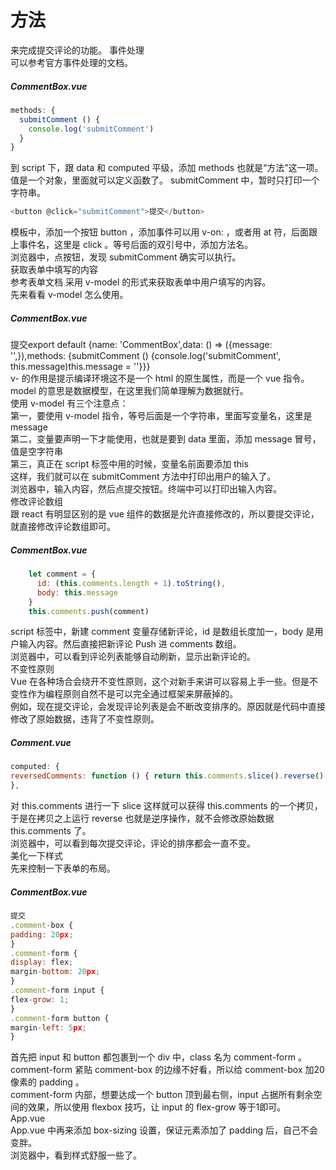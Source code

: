 # 方法

来完成提交评论的功能。 
事件处理   
可以参考官方事件处理的文档。  
##### CommentBox.vue
```js
methods: {
  submitComment () {
    console.log('submitComment')
  }
}
```
到 script 下，跟 data 和 computed 平级，添加 methods 也就是“方法”这一项。值是一个对象，里面就可以定义函数了。  submitComment 中，暂时只打印一个字符串。 
```js
<button @click="submitComment">提交</button> 
``` 
模板中，添加一个按钮 button ，添加事件可以用 v-on: ，或者用 at 符，后面跟上事件名，这里是 click 。等号后面的双引号中，添加方法名。  
浏览器中，点按钮，发现 submitComment 确实可以执行。  
获取表单中填写的内容  
参考表单文档 采用 v-model 的形式来获取表单中用户填写的内容。  
先来看看 v-model 怎么使用。  
##### CommentBox.vue

提交export default {name: 'CommentBox',data: () => ({message: '',}),methods: {submitComment () {console.log('submitComment', this.message)this.message = ''}}}  
v- 的作用是提示编译环境这不是一个 html 的原生属性，而是一个 vue 指令。model 的意思是数据模型，在这里我们简单理解为数据就行。  
使用 v-model 有三个注意点：  
第一，要使用 v-model 指令，等号后面是一个字符串，里面写变量名，这里是 message  
第二，变量要声明一下才能使用，也就是要到 data 里面，添加 message 冒号，值是空字符串  
第三，真正在 script 标签中用的时候，变量名前面要添加 this  
这样，我们就可以在 submitComment 方法中打印出用户的输入了。  
浏览器中，输入内容，然后点提交按钮。终端中可以打印出输入内容。  
修改评论数组  
跟 react 有明显区别的是 vue 组件的数据是允许直接修改的，所以要提交评论，就直接修改评论数组即可。  
##### CommentBox.vue
```js
    let comment = {
      id: (this.comments.length + 1).toString(),
      body: this.message
    }
    this.comments.push(comment)
```
script 标签中，新建 comment 变量存储新评论，id 是数组长度加一，body 是用户输入内容。然后直接把新评论 Push 进 comments 数组。  
浏览器中，可以看到评论列表能够自动刷新，显示出新评论的。  
不变性原则  
Vue 在各种场合会绕开不变性原则，这个对新手来讲可以容易上手一些。但是不变性作为编程原则自然不是可以完全通过框架来屏蔽掉的。  
例如，现在提交评论，会发现评论列表是会不断改变排序的。原因就是代码中直接修改了原始数据，违背了不变性原则。  
##### Comment.vue
```js
computed: {
reversedComments: function () { return this.comments.slice().reverse() }
},
```
对 this.comments 进行一下 slice 这样就可以获得 this.comments 的一个拷贝，于是在拷贝之上运行 reverse 也就是逆序操作，就不会修改原始数据 this.comments 了。  
浏览器中，可以看到每次提交评论，评论的排序都会一直不变。  
美化一下样式  
先来控制一下表单的布局。  
##### CommentBox.vue
```js
提交
.comment-box {
padding: 20px;
}
.comment-form {
display: flex;
margin-bottom: 20px;
}
.comment-form input {
flex-grow: 1;
}
.comment-form button {
margin-left: 5px;
}
```
首先把 input 和 button 都包裹到一个 div 中，class 名为 comment-form 。  
comment-form 紧贴 comment-box 的边缘不好看，所以给 comment-box 加20像素的 padding 。  
comment-form 内部，想要达成一个 button 顶到最右侧，input 占据所有剩余空间的效果，所以使用 flexbox 技巧，让 input 的 flex-grow 等于1即可。  
App.vue  
App.vue 中再来添加 box-sizing 设置，保证元素添加了 padding 后，自己不会变胖。  
浏览器中，看到样式舒服一些了。  